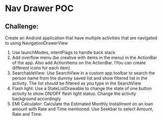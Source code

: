 # Nav Drawer POC
## Challenge:

Create an Android application that have multiple activities that are navigated to using NavigationDrawerView
1. Use launchModes, intentFlags to handle back stack 
2. Add overflow menu (be creative with items in the menu) in the ActionBar of the app. Also add ActionItems on the ActionBar. (You can create different icons for each item) 
3. SearchableView: Use SearchView in a custom app toolbar to search the person name from the dummy saved list and show filtered list in the activity. The list should be filtered as you type in the SearchView
4. Flash light: Use a StateListDrawable to change the state of one button activity to show ON/OFF flash light status. Change the activity background accordingly
5. EMI Calculator: Calculate the Estimated Monthly Installment on an loan amount with Rate and Time mentioned. Use Seekbar to select Amount, Rate and Time.
